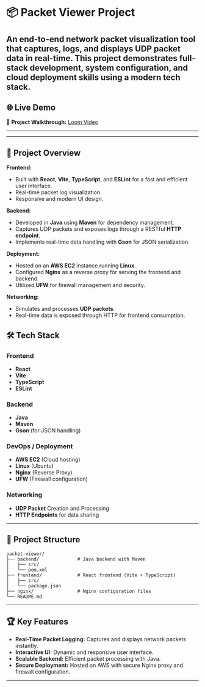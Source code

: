# 📦 Packet Viewer Project

An end-to-end network packet visualization tool that captures, logs, and displays UDP packet data in real-time. This project demonstrates full-stack development, system configuration, and cloud deployment skills using a modern tech stack.
---

## 🌐 Live Demo

🎥 **Project Walkthrough:** [Loom Video](https://www.loom.com/embed/f6f981b89da248dbadac8f6eba3d6290?sid=b66f6fef-fee3-46c7-bafe-b5f70f0aba94)

---

---

## 🚀 Project Overview

**Frontend:**  
- Built with **React**, **Vite**, **TypeScript**, and **ESLint** for a fast and efficient user interface.  
- Real-time packet log visualization.  
- Responsive and modern UI design.

**Backend:**  
- Developed in **Java** using **Maven** for dependency management.  
- Captures UDP packets and exposes logs through a RESTful **HTTP endpoint**.  
- Implements real-time data handling with **Gson** for JSON serialization.

**Deployment:**  
- Hosted on an **AWS EC2** instance running **Linux**.  
- Configured **Nginx** as a reverse proxy for serving the frontend and backend.  
- Utilized **UFW** for firewall management and security.

**Networking:**  
- Simulates and processes **UDP packets**.  
- Real-time data is exposed through HTTP for frontend consumption.



## 🛠️ Tech Stack

### Frontend  
- **React**  
- **Vite**  
- **TypeScript**  
- **ESLint**  

### Backend  
- **Java**  
- **Maven**  
- **Gson** (for JSON handling)

### DevOps / Deployment  
- **AWS EC2** (Cloud hosting)  
- **Linux** (Ubuntu)  
- **Nginx** (Reverse Proxy)  
- **UFW** (Firewall configuration)

### Networking  
- **UDP Packet** Creation and Processing  
- **HTTP Endpoints** for data sharing

---

## 📂 Project Structure

```
packet-viewer/
├── backend/              # Java backend with Maven
│   ├── src/
│   └── pom.xml
├── frontend/             # React frontend (Vite + TypeScript)
│   ├── src/
│   └── package.json
├── nginx/                # Nginx configuration files
└── README.md
```

---

## 🏆 Key Features

- **Real-Time Packet Logging:** Captures and displays network packets instantly.  
- **Interactive UI:** Dynamic and responsive user interface.  
- **Scalable Backend:** Efficient packet processing with Java.  
- **Secure Deployment:** Hosted on AWS with secure Nginx proxy and firewall configuration.

---

